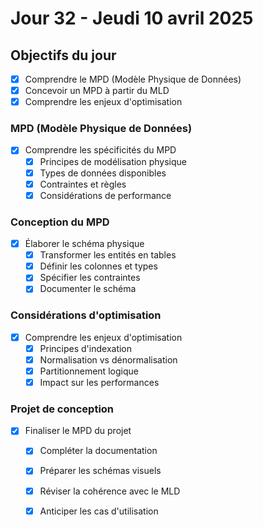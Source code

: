 # Jour 32 - Jeudi 10 avril 2025

## Objectifs du jour
- [x] Comprendre le MPD (Modèle Physique de Données)
- [x] Concevoir un MPD à partir du MLD
- [x] Comprendre les enjeux d'optimisation

### MPD (Modèle Physique de Données)
- [x] Comprendre les spécificités du MPD
  - [x] Principes de modélisation physique
  - [x] Types de données disponibles
  - [x] Contraintes et règles
  - [x] Considérations de performance

### Conception du MPD
- [x] Élaborer le schéma physique
  - [x] Transformer les entités en tables
  - [x] Définir les colonnes et types
  - [x] Spécifier les contraintes
  - [x] Documenter le schéma

### Considérations d'optimisation
- [x] Comprendre les enjeux d'optimisation
  - [x] Principes d'indexation
  - [x] Normalisation vs dénormalisation
  - [x] Partitionnement logique
  - [x] Impact sur les performances

### Projet de conception
- [x] Finaliser le MPD du projet
  - [x] Compléter la documentation
  - [x] Préparer les schémas visuels
  - [x] Réviser la cohérence avec le MLD
  - [x] Anticiper les cas d'utilisation

